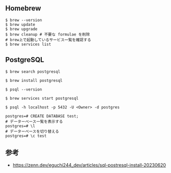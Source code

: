 ## Homebrew

```
$ brew --version
$ brew update
$ brew upgrade
$ brew cleanup # 不要な formulae を削除
# brew上で起動しているサービス一覧を確認する
$ brew services list
```

## PostgreSQL

```
$ brew search postgresql
```

```
$ brew install postgresql
```

```
$ psql --version
```

```
$ brew services start postgresql
```

```
$ psql -h localhost -p 5432 -U <Owner> -d postgres
```

```
postgres=# CREATE DATABASE test;
# データーベース一覧を表示する
postgres=# \l
# データーベースを切り替える
postgres=# \c test
```

## 参考

- https://zenn.dev/eguchi244_dev/articles/sql-postresql-install-20230620
